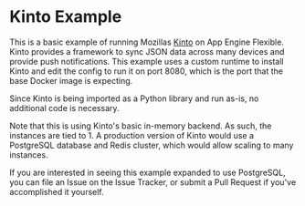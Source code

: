 # Kinto Example

This is a basic example of running Mozillas [Kinto](https://github.com/Kinto/kinto/blob/master/docs/index.rst)
on App Engine Flexible. Kinto provides a framework to sync JSON data across many devices and provide push notifications.
This example uses a custom runtime to install Kinto and edit the config to run it on port 8080, which is the port that
the base Docker image is expecting. 

Since Kinto is being imported as a Python library and run as-is, no additional code is necessary.

Note that this is using Kinto's basic in-memory backend. As such, the instances are tied to 1. A production
version of Kinto would use a PostgreSQL database and Redis cluster, which would allow scaling to many instances.

If you are interested in seeing this example expanded to use PostgreSQL, you can file an Issue on the Issue
Tracker, or submit a Pull Request if you've accomplished it yourself.
 




